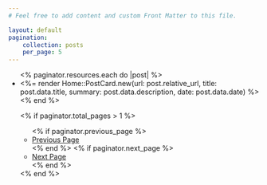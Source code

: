 ```yaml
---
# Feel free to add content and custom Front Matter to this file.

layout: default
pagination:
    collection: posts
    per_page: 5
---
```


<ul id="list-posts">
  <% paginator.resources.each do |post| %>
    <li>
      <%= render Home::PostCard.new(url: post.relative_url, title: post.data.title, summary: post.data.description, date: post.data.date) %>
    </li>
  <% end %>

  <% if paginator.total_pages > 1 %>
    <ul class="pagination">
      <% if paginator.previous_page %>
        <li>
          <a href="<%= paginator.previous_page_path %>">Previous Page</a>
        </li>
      <% end %>
      <% if paginator.next_page %>
        <li>
          <a href="<%= paginator.next_page_path %>">Next Page</a>
        </li>
      <% end %>
    </ul>
  <% end %>
</ul>